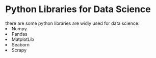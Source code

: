 <h1>Python Libraries for Data Science</h1>
there are some python libraries are widly used for data science:
<li>Numpy</li>
<li>Pandas</li>
<li>MatplotLib</li>
<li>Seaborn</li>
<li>Scrapy</li>
